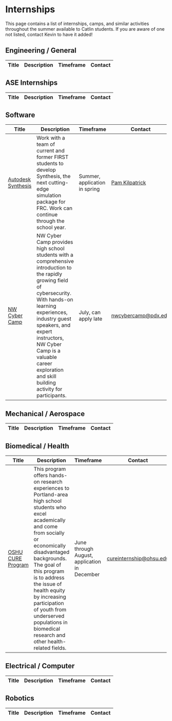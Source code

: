 # Internships

This page contains a list of internships, camps, and similar activities throughout the summer available to Catlin students. If you are aware of one not listed, contact Kevin to have it added!

## Engineering / General

| Title | Description | Timeframe | Contact |
| ----- | ----------- | --------- | ------- |

## ASE Internships

| Title | Description | Timeframe | Contact |
| ----- | ----------- | --------- | ------- |

## Software

| Title | Description | Timeframe | Contact |
| ----- | ----------- | --------- | ------- |
| [Autodesk Synthesis](https://synthesis.autodesk.com/) | Work with a team of current and former FIRST students to develop Synthesis, the next cutting-edge simulation package for FRC. Work can continue through the school year. | Summer, application in spring | [Pam Kilpatrick](mailto:pam.kilpatrick@autodesk.com) |
| [NW Cyber Camp](https://nwcybercamp.org/) | NW Cyber Camp provides high school students with a comprehensive introduction to the rapidly growing field of cybersecurity. With hands-on learning experiences, industry guest speakers, and expert instructors, NW Cyber Camp is a valuable career exploration and skill building activity for participants. | July, can apply late | [nwcybercamp@pdx.edu](mailto:nwcybercamp@pdx.edu) |

## Mechanical / Aerospace

| Title | Description | Timeframe | Contact |
| ----- | ----------- | --------- | ------- |

## Biomedical / Health

| Title | Description | Timeframe | Contact |
| ----- | ----------- | --------- | ------- |
| [OSHU CURE Program](https://www.ohsu.edu/knight-cancer-institute/ted-r-lilley-cure-program) | This program offers hands-on research experiences to Portland-area high school students who excel academically and come from socially or economically disadvantaged backgrounds. The goal of this program is to address the issue of health equity by increasing participation of youth from underserved populations in biomedical research and other health-related fields. | June through August, application in December | [cureinternship@ohsu.edu](mailto:cureinternship@ohsu.edu) |

## Electrical / Computer

| Title | Description | Timeframe | Contact |
| ----- | ----------- | --------- | ------- |

## Robotics

| Title | Description | Timeframe | Contact |
| ----- | ----------- | --------- | ------- |